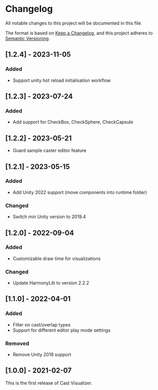 # Changelog
All notable changes to this project will be documented in this file.

The format is based on [Keep a Changelog](https://keepachangelog.com/en/1.0.0/),
and this project adheres to [Semantic Versioning](https://semver.org/spec/v2.0.0.html).

## [1.2.4] - 2023-11-05
### Added
- Support unity hot reload initialisation workflow

## [1.2.3] - 2023-07-24
### Added
- Add support for CheckBox, CheckSphere, CheckCapsule

## [1.2.2] - 2023-05-21
- Guard sample caster editor feature

## [1.2.1] - 2023-05-15
### Added
- Add Unity 2022 support (move components into runtime folder)

### Changed
- Switch min Unity version to 2019.4

## [1.2.0] - 2022-09-04
### Added
- Customizable draw time for visualizations

### Changed
- Update HarmonyLib to version 2.2.2

## [1.1.0] - 2022-04-01
### Added
- Filter on cast/overlap types
- Support for different editor play mode settings

### Removed
- Remove Unity 2018 support

## [1.0.0] - 2021-02-07
This is the first release of Cast Visualizer.

